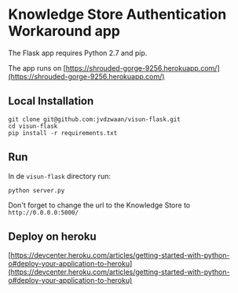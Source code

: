 # Knowledge Store Authentication Workaround app

The Flask app requires Python 2.7 and pip.

The app runs on [https://shrouded-gorge-9256.herokuapp.com/](https://shrouded-gorge-9256.herokuapp.com/)

## Local Installation

    git clone git@github.com:jvdzwaan/visun-flask.git
    cd visun-flask
    pip install -r requirements.txt

## Run

In de `visun-flask` directory run:

    python server.py

Don't forget to change the url to the Knowledge Store to `http://0.0.0.0:5000/`

## Deploy on heroku

[https://devcenter.heroku.com/articles/getting-started-with-python-o#deploy-your-application-to-heroku](https://devcenter.heroku.com/articles/getting-started-with-python-o#deploy-your-application-to-heroku)
